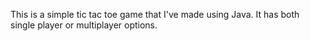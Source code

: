 This is a simple tic tac toe game that I've made using Java. It has both single player or multiplayer options.
